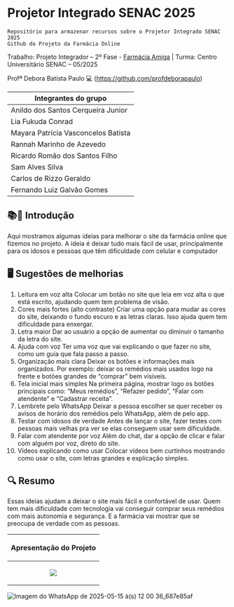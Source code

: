 # Projetor Integrado SENAC 2025
``` 
Repositório para armazenar recursos sobre o Projetor Integrado SENAC 2025
Github do Projeto da Farmácia Online
```

Trabalho: Projeto Integrador – 2º Fase - [Farmácia Amiga]() | Turma: Centro Universitário SENAC – 05/2025

Profª Debora Batista Paulo 💻 (https://github.com/profdeborapaulo)

|Integrantes do grupo|
|------------|
|Anildo dos Santos Cerqueira Junior|
|Lia Fukuda Conrad|
|Mayara Patrícia Vasconcelos Batista|
|Rannah Marinho de Azevedo|
|Ricardo Romão dos Santos Filho|
|Sam Alves Silva|
|Carlos de Rizzo Geraldo|
|Fernando Luiz Galvão Gomes|

## 📚📖 Introdução
Aqui mostramos algumas ideias para melhorar o site da farmácia online que fizemos no
projeto. A ideia é deixar tudo mais fácil de usar, principalmente para os idosos e
pessoas que têm dificuldade com celular e computador

## 🖥️ Sugestões de melhorias
1. Leitura em voz alta
Colocar um botão no site que leia em voz alta o que está escrito, ajudando quem tem
problema de visão.
2. Cores mais fortes (alto contraste)
Criar uma opção para mudar as cores do site, deixando o fundo escuro e as letras
claras. Isso ajuda quem tem dificuldade para enxergar.
3. Letra maior
Dar ao usuário a opção de aumentar ou diminuir o tamanho da letra do site.
4. Ajuda com voz
Ter uma voz que vai explicando o que fazer no site, como um guia que fala passo a
passo.
5. Organização mais clara
Deixar os botões e informações mais organizados. Por exemplo: deixar os remédios
mais usados logo na frente e botões grandes de “comprar” bem visíveis.
6. Tela inicial mais simples
Na primeira página, mostrar logo os botões principais como: “Meus remédios”, “Refazer
pedido”, “Falar com atendente” e “Cadastrar receita”.
7. Lembrete pelo WhatsApp
Deixar a pessoa escolher se quer receber os avisos de horário dos remédios pelo
WhatsApp, além de pelo app.
8. Testar com idosos de verdade
Antes de lançar o site, fazer testes com pessoas mais velhas pra ver se elas
conseguem usar sem dificuldade.
9. Falar com atendente por voz
Além do chat, dar a opção de clicar e falar com alguém por voz, direto do site.
10. Vídeos explicando como usar
Colocar vídeos bem curtinhos mostrando como usar o site, com letras grandes e
explicação simples.

## 🔍 Resumo
Essas ideias ajudam a deixar o site mais fácil e confortável de usar. Quem tem mais
dificuldade com tecnologia vai conseguir comprar seus remédios com mais autonomia
e segurança. E a farmácia vai mostrar que se preocupa de verdade com as pessoas.

|<p align="center">Apresentação do Projeto</p>|
|---------|
|<p align="center"><a href="https:////www.youtube.com/" target="_blank"><img src="https://img.shields.io/badge/YouTube-FF0000?style=for-the-badge&logo=youtube&logoColor=white" target="_blank"></a></p>|

![Imagem do WhatsApp de 2025-05-15 à(s) 12 00 36_687e85af](https://github.com/user-attachments/assets/5c319ec5-6901-4299-99e3-ae3f71c6e88a)




